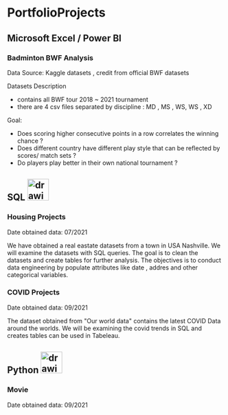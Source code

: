 # PortfolioProjects

## Microsoft Excel / Power BI 

### Badminton BWF Analysis

Data Source: Kaggle datasets , credit from official BWF datasets 

Datasets Description 
- contains all BWF tour 2018 ~ 2021 tournament 
- there are 4 csv files separated by discipline : MD , MS , WS, WS , XD 

Goal:
- Does scoring higher consecutive points in a row  correlates the winning chance ?
- Does different country have different play style that can be reflected by scores/ match sets ?
- Do players play better in their own national tournament ?    

## SQL  <img src="https://user-images.githubusercontent.com/41959809/133951568-01ce1f5d-0ef7-47fb-917a-6fc0bfabd351.png" alt="drawing" width="50"/>

### Housing Projects

Date obtained data: 07/2021

We have obtained a real eastate datasets from a town in USA Nashville. We will examine the datasets with SQL queries. The goal is to clean the datasets and create tables for further analysis. The objectives is to conduct data engineering by populate attributes like date , addres and other categorical variables. 

### COVID Projects

Date obtained data: 09/2021

The dataset obtained from "Our world data" contains the latest COVID Data around the worlds. We will be examining the covid trends in SQL and creates tables can be used in Tabeleau. 


## Python <img src="https://user-images.githubusercontent.com/41959809/133951520-0596b8b9-5ba2-4e85-b7d8-b51f25ef22c5.png" alt="drawing" width="50"/>


### Movie
Date obtained data: 09/2021
